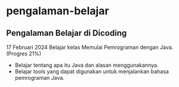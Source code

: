 pengalaman-belajar
==
Pengalaman Belajar di Dicoding
--
17 Februari 2024 Belajar kelas Memulai Pemrograman dengan Java. (Progres 21%)
- Belajar tentang apa itu Java dan alasan menggunakannya.
- Belajar tools yang dapat digunakan untuk menjalankan bahasa pemrograman Java.
